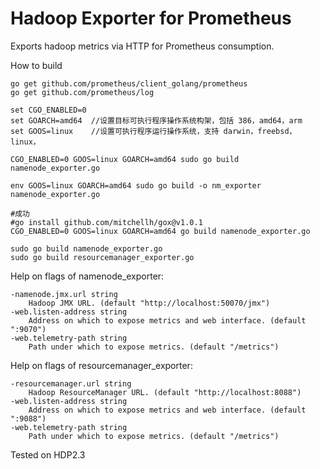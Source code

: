 # Hadoop Exporter for Prometheus
Exports hadoop metrics via HTTP for Prometheus consumption.

How to build
```
go get github.com/prometheus/client_golang/prometheus
go get github.com/prometheus/log

set CGO_ENABLED=0
set GOARCH=amd64  //设置目标可执行程序操作系统构架，包括 386，amd64，arm
set GOOS=linux    //设置可执行程序运行操作系统，支持 darwin，freebsd，linux，

CGO_ENABLED=0 GOOS=linux GOARCH=amd64 sudo go build namenode_exporter.go

env GOOS=linux GOARCH=amd64 sudo go build -o nm_exporter namenode_exporter.go

#成功
#go install github.com/mitchellh/gox@v1.0.1
CGO_ENABLED=0 GOOS=linux GOARCH=amd64 go build namenode_exporter.go

sudo go build namenode_exporter.go
sudo go build resourcemanager_exporter.go
```

Help on flags of namenode_exporter:
```
-namenode.jmx.url string
    Hadoop JMX URL. (default "http://localhost:50070/jmx")
-web.listen-address string
    Address on which to expose metrics and web interface. (default ":9070")
-web.telemetry-path string
    Path under which to expose metrics. (default "/metrics")
```

Help on flags of resourcemanager_exporter:
```
-resourcemanager.url string
    Hadoop ResourceManager URL. (default "http://localhost:8088")
-web.listen-address string
    Address on which to expose metrics and web interface. (default ":9088")
-web.telemetry-path string
    Path under which to expose metrics. (default "/metrics")
```

Tested on HDP2.3
